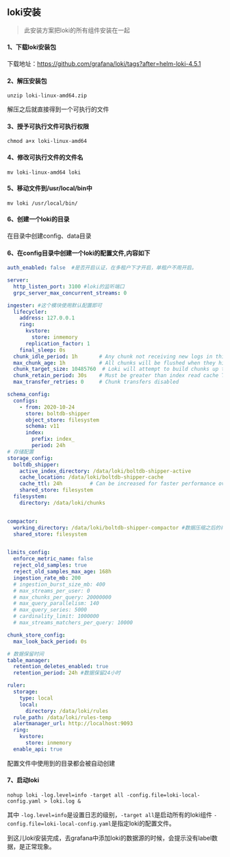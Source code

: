 ## loki安装

> 此安装方案把loki的所有组件安装在一起

#### 1、下载loki安装包

下载地址：https://github.com/grafana/loki/tags?after=helm-loki-4.5.1



#### 2、解压安装包

```shell
unzip loki-linux-amd64.zip
```

解压之后就直接得到一个可执行的文件



#### 3、授予可执行文件可执行权限

```shell
chmod a+x loki-linux-amd64
```



#### 4、修改可执行文件的文件名

```shell
mv loki-linux-amd64 loki
```



#### 5、移动文件到/usr/local/bin中

```shell
mv loki /usr/local/bin/
```



#### 6、创建一个loki的目录

在目录中创建config、data目录



#### 6、在config目录中创建一个loki的配置文件,内容如下

```yaml
auth_enabled: false  #是否开启认证，在多租户下才开启，单租户不用开启。

server:
  http_listen_port: 3100 #loki的监听端口
  grpc_server_max_concurrent_streams: 0

ingester: #这个模块使用默认配置即可
  lifecycler:
    address: 127.0.0.1
    ring:
      kvstore:
        store: inmemory
      replication_factor: 1
    final_sleep: 0s
  chunk_idle_period: 1h       # Any chunk not receiving new logs in this time will be flushed
  max_chunk_age: 1h           # All chunks will be flushed when they hit this age, default is 1h
  chunk_target_size: 10485760  # Loki will attempt to build chunks up to 1.5MB, flushing first if chunk_idle_period or max_chunk_age is reached first
  chunk_retain_period: 30s    # Must be greater than index read cache TTL if using an index cache (Default index read cache TTL is 5m)
  max_transfer_retries: 0     # Chunk transfers disabled

schema_config:
  configs:
    - from: 2020-10-24
      store: boltdb-shipper
      object_store: filesystem
      schema: v11
      index:
        prefix: index_
        period: 24h
# 存储配置
storage_config:
  boltdb_shipper:
    active_index_directory: /data/loki/boltdb-shipper-active
    cache_location: /data/loki/boltdb-shipper-cache
    cache_ttl: 24h         # Can be increased for faster performance over longer query periods, uses more disk space
    shared_store: filesystem
  filesystem:
    directory: /data/loki/chunks


compactor:
  working_directory: /data/loki/boltdb-shipper-compactor #数据压缩之后的存放地
  shared_store: filesystem


limits_config:
  enforce_metric_name: false
  reject_old_samples: true
  reject_old_samples_max_age: 168h
  ingestion_rate_mb: 200
  # ingestion_burst_size_mb: 400
  # max_streams_per_user: 0
  # max_chunks_per_query: 20000000
  # max_query_parallelism: 140
  # max_query_series: 5000
  # cardinality_limit: 1000000
  # max_streams_matchers_per_query: 10000

chunk_store_config:
  max_look_back_period: 0s

# 数据保留时间
table_manager:
  retention_deletes_enabled: true
  retention_period: 24h #数据保留24小时

ruler:
  storage:
    type: local
    local:
      directory: /data/loki/rules
  rule_path: /data/loki/rules-temp
  alertmanager_url: http://localhost:9093
  ring:
    kvstore:
      store: inmemory
  enable_api: true
```

配置文件中使用到的目录都会被自动创建



#### 7、启动loki

```shell
nohup loki -log.level=info -target all -config.file=loki-local-config.yaml > loki.log &
```

其中 `-log.level=info`是设置日志的级别，`-target all`是启动所有的loki组件 `-config.file=loki-local-config.yaml`是指定loki的配置文件。



到这儿loki安装完成，去grafana中添加loki的数据源的时候，会提示没有label数据，是正常现象。